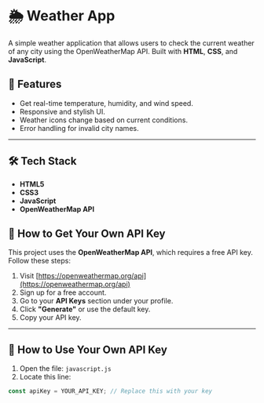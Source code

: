# 🌦️ Weather App

A simple weather application that allows users to check the current weather of any city using the OpenWeatherMap API. Built with **HTML**, **CSS**, and **JavaScript**.


## 🚀 Features

- Get real-time temperature, humidity, and wind speed.
- Responsive and stylish UI.
- Weather icons change based on current conditions.
- Error handling for invalid city names.

---

## 🛠 Tech Stack

- **HTML5**
- **CSS3**
- **JavaScript**
- **OpenWeatherMap API**



## 🔑 How to Get Your Own API Key

This project uses the **OpenWeatherMap API**, which requires a free API key. Follow these steps:

1. Visit [https://openweathermap.org/api](https://openweathermap.org/api)
2. Sign up for a free account.
3. Go to your **API Keys** section under your profile.
4. Click **"Generate"** or use the default key.
5. Copy your API key.

---

## 🔧 How to Use Your Own API Key

1. Open the file: `javascript.js`
2. Locate this line:

```js
const apiKey = YOUR_API_KEY; // Replace this with your key
